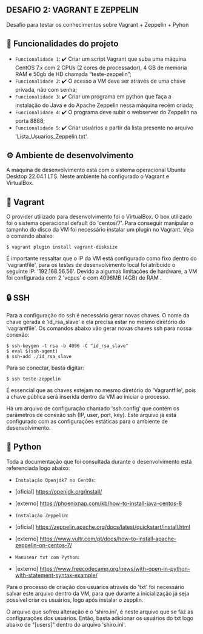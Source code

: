 ## DESAFIO 2: VAGRANT E ZEPPELIN

Desafio para testar os conhecimentos sobre Vagrant + Zeppelin + Pyhon

## 🔨 Funcionalidades do projeto

- `Funcionalidade 1`: ✔️ Criar um script Vagrant que suba uma máquina CentOS 7.x com 2 CPUs (2 cores de processador), 4 GB de memória RAM e 50gb de HD chamada “teste-zeppelin”;
- `Funcionalidade 2`: ✔️ O acesso a VM deve ser através de uma chave privada, não com senha;
- `Funcionalidade 3`: ✔️ Criar um programa em python que faça a instalação do Java e do Apache Zeppelin nessa máquina recém criada;
- `Funcionalidade 4`: ✔️ O programa deve subir o webserver do Zeppelin na porta 8888;
- `Funcionalidade 5`: ✔️ Criar usuários a partir da lista presente no arquivo 'Lista_Usuarios_Zeppelin.txt'.

## ⚙ Ambiente de desenvolvimento

A máquina de desenvolvimento está com o sistema operacional Ubuntu Desktop 22.04.1 LTS. Neste ambiente há configurado o Vagrant e VirtualBox.

## 📌 Vagrant

O provider utilizado para desenvolvimento foi o VirtualBox. O box utilizado foi o sistema operacional default do 'centos/7'. Para conseguir manipular o tamanho do disco da VM foi necessário instalar um plugin no Vagrant. Veja o comando abaixo:

```
$ vagrant plugin install vagrant-disksize
```

É importante ressaltar que o IP da VM está configurado como fixo dentro do 'vagrantfile', para os testes de desenvolvimento local foi atribuído o seguinte IP: '192.168.56.56'. Devido a algumas limitações de hardware, a VM foi configurada com 2 'vcpus' e com 4096MB (4GB) de RAM .

## 🔒 SSH

Para a configuração do ssh é necessário gerar novas chaves. O nome da chave gerada é 'id_rsa_slave' e ela precisa estar no mesmo diretório do 'vagrantfile'. Os comandos abaixo vão gerar novas chaves ssh para nossa conexão:

```
$ ssh-keygen -t rsa -b 4096 -C "id_rsa_slave"
$ eval $(ssh-agent) 
$ ssh-add ./id_rsa_slave
```

Para se conectar, basta digitar:

```
$ ssh teste-zeppelin
```
É essencial que as chaves estejam no mesmo diretório do 'Vagrantfile', pois a chave pública será inserida dentro da VM ao iniciar o processo.

Há um arquivo de configuração chamado 'ssh.config' que contém os parâmetros de conexão ssh (IP, user, port, key). Este arquivo já está configurado com as configurações estáticas para o ambiente de desenvolvimento.


## 🔀 Python

Toda a documentação que foi consultada durante o desenvolvimento está referenciada logo abaixo: 

- `Instalação Openjdk7 no CentOs`: <br>
-   [oficial] https://openjdk.org/install/ <br>
-   [externo] https://phoenixnap.com/kb/how-to-install-java-centos-8

- `Instalação Zeppelin`: <br>
-   [oficial] https://zeppelin.apache.org/docs/latest/quickstart/install.html <br>
-   [externo] https://www.vultr.com/pt/docs/how-to-install-apache-zeppelin-on-centos-7/

- `Manusear txt com Python`: <br>
-   [externo] https://www.freecodecamp.org/news/with-open-in-python-with-statement-syntax-example/

Para o processo de criação dos usuários através do 'txt' foi necessário salvar este arquivo dentro da VM, para que durante a inicialização já seja possível criar os usuários, logo após instalar o zepplin. 

O arquivo que sofreu alteração é o 'shiro.ini', é neste arquivo que se faz as configurações dos usuários. Então, basta adicionar os usuários do txt logo abaixo de "[users]" dentro do arquivo 'shiro.ini'.
